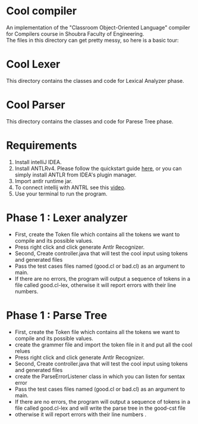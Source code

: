 # Cool compiler 
 An implementation of the "Classroom Object-Oriented Language" compiler for Compilers course in Shoubra Faculty of Engineering.  
The files in this directory can get pretty messy, so here is a basic tour:
# Cool Lexer
 
This directory contains the classes and code for Lexical Analyzer phase. 

# Cool Parser
 
This directory contains the classes and code for Parese Tree phase. 
# Requirements 

 1. Install intelliJ IDEA.
 2. Install ANTLRv4. Please follow the quickstart guide [here](https://www.antlr.org/), or you can simply install ANTLR from IDEA's plugin manager. 
 3. Import antlr runtime jar.
 4. To connect intellij with ANTRL see this [video](https://www.youtube.com/watch?v=rCFMKUtN7rM&feature=emb_logo).
 5. Use your terminal to run the program.


# **Phase 1 : Lexer analyzer**

-   First, create the Token file which contains all the tokens we want to compile and its possible values.
-   Press right click and click generate Antlr Recognizer.
-   Second, Create controller.java that will test the cool input using tokens and generated files
-   Pass the test cases files named (good.cl or bad.cl) as an argument to main.
-   If there are no errors, the program will output a sequence of tokens in a file called good.cl-lex, otherwise it will report errors with their line numbers.


# **Phase 1 : Parse Tree**

-   First, create the Token file which contains all the tokens we want to compile and its possible values.
-   create the grammer file and import the token file in it and put all the cool relues  
-   Press right click and click generate Antlr Recognizer.
-   Second, Create controller.java that will test the cool input using tokens and generated files
-   create the ParseErrorListener class in which you can listen for sentax error 
-   Pass the test cases files named (good.cl or bad.cl) as an argument to main.
-   If there are no errors, the program will output a sequence of tokens in a file called good.cl-lex and will write the parse tree in
the  good-cst file 
-   otherwise it will report errors with their line numbers .












